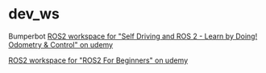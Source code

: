 # dev_ws

Bumperbot
[ROS2 workspace for "Self Driving and ROS 2 - Learn by Doing! Odometry & Control" on udemy](https://www.udemy.com/course/ros2-for-beginners/)

[ROS2 workspace for "ROS2 For Beginners" on udemy](https://www.udemy.com/course/ros2-for-beginners/)
